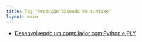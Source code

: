 ```yaml
---
title: Tag "tradução baseada em sintaxe"
layout: main
---
```


* [Desenvolvendo um compilador com Python e PLY](/./teaching/lasalle/compilers/python_ply_compiler)
